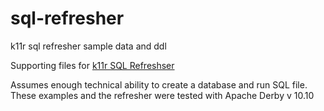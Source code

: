 # sql-refresher
k11r sql refresher sample data and ddl

Supporting files for [k11r SQL Refreshser](http://k11r.com/2016/08/08/sql-refresher/)

Assumes enough technical ability to create a database and run SQL file.  These examples and the refresher were tested with Apache Derby v 10.10
